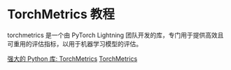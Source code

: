 # TorchMetrics 教程

<show-structure depth="3"/>

torchmetrics 是一个由 PyTorch Lightning 团队开发的库，专门用于提供高效且可重用的评估指标，以用于机器学习模型的评估。

<seealso>
<category ref="ref_docs">
    <a href="https://mp.weixin.qq.com/s/B_fRg47Uu55QxRp7d0KyXA">强大的 Python 库: TorchMetrics</a>
</category>
<category ref="ref_github">
    <a href="https://github.com/Lightning-AI/torchmetrics">TorchMetrics</a>
</category>
<category ref="ref_issues">
</category>
<category ref="ref_hf">
</category>
<category ref="ref_ms">
</category>
</seealso>

